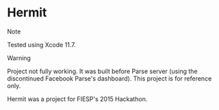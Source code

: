 # Hermit

> [!NOTE]  
> Tested using Xcode 11.7.

> [!WARNING]
> Project not fully working. It was built before Parse server (using the discontinued Facebook Parse's dashboard). This project is for reference only.


Hermit was a project for FIESP's 2015 Hackathon.
